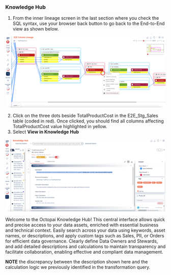 ### Knowledge Hub

1. From the inner lineage screen in the last section where you check the SQL syntax, use your browser back button to go back to the End-to-End view as shown below.

![E2E HUB](./images/e2e-col-hub.png)

2. Click on the three dots beside TotalProductCost in the E2E_Stg_Sales table (coded in red). Once clicked, you should find all columns affecting TotalProductCost value highlighted in yellow.
3. Select **View in Knowledge Hub**

![Knowledge HUB](./images/knowledge-hub.png)

Welcome to the Octopai Knowledge Hub! This central interface allows quick and precise access to your data assets, enriched with essential business and technical context. Easily search across your data using keywords, asset names, or descriptions, and apply custom tags such as Sales, PII, or Orders for efficient data governance. Clearly define Data Owners and Stewards, and add detailed descriptions and calculations to maintain transparency and facilitate collaboration, enabling effective and compliant data management.

**NOTE** the discrepancy between the description shown here and the calculation logic we previously identified in the transformation query.
